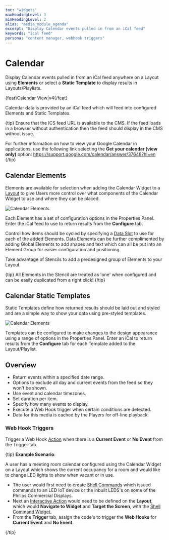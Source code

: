 ```yaml
---
toc: "widgets"
maxHeadingLevel: 3
minHeadingLevel: 2
alias: "media_module_agenda"
excerpt: "Display Calendar events pulled in from an iCal feed"
keywords: "ical feed"
persona: "content manager, webhook triggers"
---
```


# Calendar

Display Calendar events pulled in from an iCal feed anywhere on a Layout using **Elements** or select a **Static Template** to display results in Layouts/Playlists.

{feat}Calendar View|v4{/feat}

Calendar data is provided by an iCal feed which will feed into configured Elements and Static Templates.

{tip}
Ensure that the ICS feed URL is available to the CMS. If the feed loads in a browser without authentication then the feed should display in the CMS without issue.

For further information on how to view your Google Calendar in applications, use the following link selecting the **Get your calendar (view only)** option: https://support.google.com/calendar/answer/37648?hl=en
{/tip}

## Calendar Elements

Elements are available for selection when adding the Calendar Widget to a [Layout](layouts_editor.html) to give Users more control over what components of the Calendar Widget to use and where they can be placed.

![Calendar Elements](img/v4_media_modules_calendar_elements.png)

Each Element has a set of configuration options in the Properties Panel.  Enter the iCal feed to use to return results from the **Configure** tab.

Control how items should be cycled by specifying a [Data Slot](https://test.xibo.org.uk/manual/en/layouts_editor.html#content-data-slots) to use for each of the added Elements. Data Elements can be further complimented by adding Global Elements to add shapes and text which can all be put into an Element Group for easier configuration and positioning.

Take advantage of Stencils to add a predesigned group of Elements to your Layout. 

{tip}
All Elements in the Stencil are treated as 'one' when configured and can be easily duplicated from a right click!
{/tip}

## Calendar Static Templates

Static Templates define how returned results should be laid out and styled and are a simple way to show your data using pre-styled templates.

![Calendar Elements](img/v4_media_modules_calendar_templates.png)

Templates can be configured to make changes to the design appearance using a range of options in the Properties Panel. Enter an iCal to return results from the **Configure** tab for each Template added to the Layout/Playlist.

## Overview

- Return events within a specified date range.
- Options to exclude all day and current events from the feed so they won't be shown.
- Use event and calendar timezones.
- Set duration per item.
- Specify how many events to display.
- Execute a Web Hook trigger when certain conditions are detected.
- Data for this media is cached by the Players for off-line playback.

### Web Hook Triggers 

Trigger a Web Hook [Action](layouts_interactive_actions.html) when there is a **Current Event** or **No Event** from the Trigger tab.

{tip}
**Example Scenario**:

A user has a meeting room calendar configured using the Calendar Widget on a Layout which shows the current occupancy for a room and would like to change LED lights to show when vacant or in use.

- The user would first need to create [Shell Commands](displays_command_functionality.html#content-shell-commands) which issued commands to an LED IoT device or the inbuilt LEDS's on some of the Philips Commercial Displays.
- Next an [Interactive Action](layouts_interactive_actions.html) would need to be defined on the **Layout**, which would **Navigate to Widget** and **Target the Screen**, with the [Shell Command Widget.](media_module_shellcommand.html) 
- From the **Trigger** tab, assign the code's to trigger the **Web Hooks** for **Current Event** and **No Event**.

{/tip}

